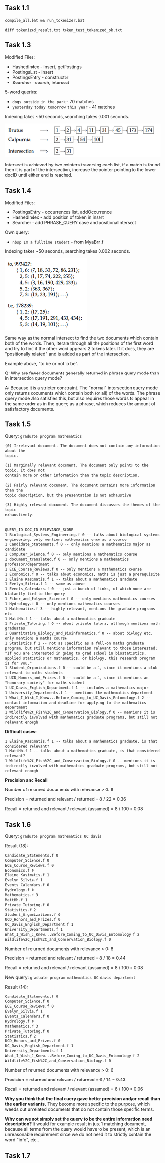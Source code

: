 ## Task 1.1

`compile_all.bat && run_tokenizer.bat`

`diff tokenized_result.txt token_test_tokenized_ok.txt`

## Task 1.3

Modified Files:

- HashedIndex - insert, getPostings
- PostingsList - insert
- PostingsEntry - constructor
- Searcher - search, intersect

5-word queries:

- `dogs outside in the park` - 70 matches
- `yesterday today tomorrow this year` - 41 matches

Indexing takes ~50 seconds, searching takes 0.001 seconds.

![](intersect.png)

Intersect is achieved by two pointers traversing each list, if a match is found then it is part of the intersection, increase the pointer pointing to the lower docID until either end is reached.

## Task 1.4

Modified Files:

- PostingsEntry - occurrences list, addOccurrence
- HashedIndex - add position of token in insert
- Searcher - add PHRASE_QUERY case and positionalIntersect

Own query:

- `nbsp Im a fulltime student` - from MyaBrn.f

Indexing takes ~50 seconds, searching takes 0.002 seconds.

![](positionalIntersect.png)

Same way as the normal intersect to find the two documents which contain both of the words. Then, iterate through all the positions of the first word and try to find if the other word appears 2 tokens later. If it does, they are "positionally related" and is added as part of the intersection.

Example above, "to be or not to be".

Q: Why are fewer documents generally returned in phrase query mode than in intersection query mode?

A: Because it is a stricter constraint. The "normal" intersection query mode only returns documents which contain both (or all) of the words. The phrase query mode also satisfies this, but also requires those words to appear in the same order as in the query; as a phrase, which reduces the amount of satisfactory documents.

## Task 1.5

Query: `graduate program mathematics`

```
(0) Irrelevant document. The document does not contain any information about the
topic.

(1) Marginally relevant document. The document only points to the topic. It does not
contain more or other information than the topic description.

(2) Fairly relevant document. The document contains more information than the
topic description, but the presentation is not exhaustive.

(3) Highly relevant document. The document discusses the themes of the topic
exhaustively.


QUERY_ID DOC_ID RELEVANCE_SCORE
1 Biological_Systems_Engineering.f 0 -- talks about biological systems engineering, only mentions mathematics once as a course
1 Candidate_Statements.f 0 -- only mentions a mathematics major as candidate
1 Computer_Science.f 0 -- only mentions a mathematics course
1 document_translated.f 0 -- only mentions a mathematics professor/department
1 ECE_Course_Reviews.f 0 -- only mentions a mathematics course
1 Economics.f 0 -- talks about economics, maths is just a prerequisite
1 Elaine_Kasimatis.f 1 -- talks about a mathematics graduate
1 Evelyn_Silvia.f 1 -- same as above
1 Events_Calendars.f 0 -- just a bunch of links, of which none are blatantly tied to the query
1 Fiber_and_Polymer_Science.f 0 -- only mentions mathematics courses
1 Hydrology.f 0 -- only mentions mathematics courses
1 Mathematics.f 3 -- highly relevant, mentions the graduate programs etc
1 MattHh.f 1 -- talks about a mathematics graduate
1 Private_Tutoring.f 0 -- about private tutors, although mentions math graduates
1 Quantitative_Biology_and_Bioinformatics.f 0 -- about biology etc, only mentions a maths course
1 Statistics.f 2 -- not as specific as a full-on maths graduate program, but still mentions information relevant to those interested; "If you are interested in going to grad school in biostatistics, applied statistics or mathematics, or biology, this research program is for you."
1 Student_Organizations.f 0 -- could be a 1, since it mentions a club relevant to maths students
1 UCD_Honors_and_Prizes.f 0 -- could be a 1, since it mentions an "honorary society" for maths student
1 UC_Davis_English_Department.f 1 -- includes a mathematics major
1 University_Departments.f 1 -- mentions the mathematics department
1 What_I_Wish_I_Knew...Before_Coming_to_UC_Davis_Entomology.f 2 -- contact information and deadline for applying to the mathematics department
1 Wildlife%2C_Fish%2C_and_Conservation_Biology.f 0 -- mentions it is indirectly involved with mathematics graduate programs, but still not relevant enough
```

**Difficult cases:**

```
1 Elaine_Kasimatis.f 1 -- talks about a mathematics graduate, is that considered relevant?
1 MattHh.f 1 -- talks about a mathematics graduate, is that considered relevant?
1 Wildlife%2C_Fish%2C_and_Conservation_Biology.f 0 -- mentions it is indirectly involved with mathematics graduate programs, but still not relevant enough
```

**Precision and Recall**

Number of returned documents with relevance > 0: 8

Precision = returned and relevant / returned = 8 / 22 = 0.36

Recall = returned and relevant / relevant (assumed) = 8 / 100 = 0.08

## Task 1.6

Query: `graduate program mathematics UC davis`

Result (18):

```
Candidate_Statements.f 0
Computer_Science.f 0
ECE_Course_Reviews.f 0
Economics.f 0
Elaine_Kasimatis.f 1
Evelyn_Silvia.f 1
Events_Calendars.f 0
Hydrology.f 0
Mathematics.f 3
MattHh.f 1
Private_Tutoring.f 0
Statistics.f 2
Student_Organizations.f 0
UCD_Honors_and_Prizes.f 0
UC_Davis_English_Department.f 1
University_Departments.f 1
What_I_Wish_I_Knew...Before_Coming_to_UC_Davis_Entomology.f 2
Wildlife%2C_Fish%2C_and_Conservation_Biology.f 0
```

Number of returned documents with relevance > 0: 8

Precision = returned and relevant / returned = 8 / 18 = 0.44

Recall = returned and relevant / relevant (assumed) = 8 / 100 = 0.08

New query: `graduate program mathematics UC davis department`

Result (14):

```
Candidate_Statements.f 0
Computer_Science.f 0
ECE_Course_Reviews.f 0
Evelyn_Silvia.f 1
Events_Calendars.f 0
Hydrology.f 0
Mathematics.f 3
Private_Tutoring.f 0
Statistics.f 2
UCD_Honors_and_Prizes.f 0
UC_Davis_English_Department.f 1
University_Departments.f 1
What_I_Wish_I_Knew...Before_Coming_to_UC_Davis_Entomology.f 2
Wildlife%2C_Fish%2C_and_Conservation_Biology.f 0
```

Number of returned documents with relevance > 0: 6

Precision = returned and relevant / returned = 6 / 14 = 0.43

Recall = returned and relevant / relevant (assumed) = 6 / 100 = 0.06

**Why you think that the final query gave better precision and/or recall than the earlier variants.** They become more specific to the purpose, which weeds out unrelated documents that do not contain those specific terms.

**Why can we not simply set the query to be the entire information need description?** It would for example result in just 1 matching document, because all terms from the query would have to be present, which is an unreasonable requirement since we do not need it to strictly contain the word "info", etc..

## Task 1.7
